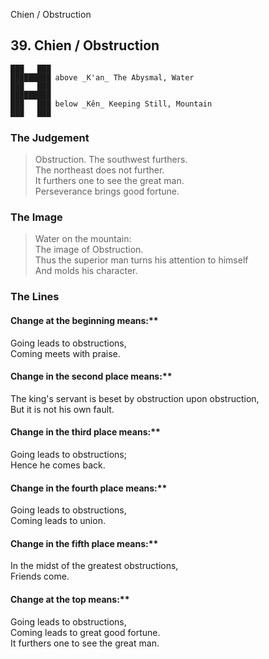 Chien / Obstruction
## 39. Chien / Obstruction
    ███   ███
    █████████ above _K'an_ The Abysmal, Water  
    ███   ███
    █████████
    ███   ███ below _Kên_ Keeping Still, Mountain  
    ███   ███
### The Judgement
> Obstruction. The southwest furthers.  
 The northeast does not further.  
 It furthers one to see the great man.  
 Perseverance brings good fortune.
### The Image
> Water on the mountain:  
 The image of Obstruction.  
 Thus the superior man turns his attention to himself  
 And molds his character.
### The Lines

#### Change at the beginning means:**  
 Going leads to obstructions,  
 Coming meets with praise.
#### Change in the second place means:**  
 The king's servant is beset by obstruction upon obstruction,  
 But it is not his own fault.
#### Change in the third place means:**  
 Going leads to obstructions;  
 Hence he comes back.
#### Change in the fourth place means:**  
 Going leads to obstructions,  
 Coming leads to union.
#### Change in the fifth place means:**  
 In the midst of the greatest obstructions,  
 Friends come.
#### Change at the top means:**  
 Going leads to obstructions,  
 Coming leads to great good fortune.  
 It furthers one to see the great man.



